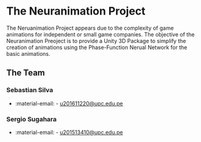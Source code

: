 # The Neuranimation Project

The Neruanimation Project appears due to the complexity of game animations for independent or small game companies. The objective of the Neuranimation Preoject is to provide a Unity 3D Package to simplify the creation of animations using the Phase-Function Nerual Network for the basic animations.

## The Team

### Sebastian Silva
- :material-email: - u201611220@upc.edu.pe

### Sergio Sugahara
- :material-email: - u201513410@upc.edu.pe